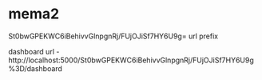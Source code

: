 # mema2
St0bwGPEKWC6iBehivvGlnpgnRj/FUjOJiSf7HY6U9g= url prefix

dashboard url - http://localhost:5000/St0bwGPEKWC6iBehivvGlnpgnRj/FUjOJiSf7HY6U9g%3D/dashboard
